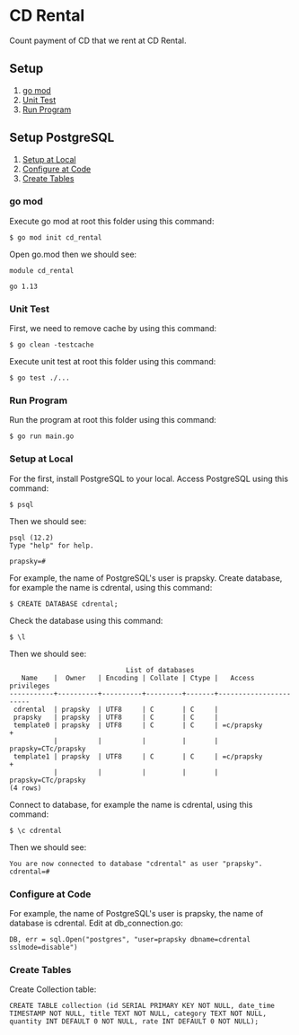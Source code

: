 # CD Rental
Count payment of CD that we rent at CD Rental.

## Setup
1. [go mod](#go-mod)
2. [Unit Test](#unit-test)
3. [Run Program](#run-program)

## Setup PostgreSQL
1. [Setup at Local](#setup-at-local)
2. [Configure at Code](#configure-at-code)
3. [Create Tables](#create-tables)

### go mod
Execute go mod at root this folder using this command:
```
$ go mod init cd_rental
```
Open go.mod then we should see:
```
module cd_rental

go 1.13
```

### Unit Test
First, we need to remove cache by using this command:
```
$ go clean -testcache
```
Execute unit test at root this folder using this command:
```
$ go test ./...
```

### Run Program
Run the program at root this folder using this command:
```
$ go run main.go
```

### Setup at Local
For the first, install PostgreSQL to your local.
Access PostgreSQL using this command:
```
$ psql
```
Then we should see:
```
psql (12.2)
Type "help" for help.

prapsky=#
```
For example, the name of PostgreSQL's user is prapsky.
Create database, for example the name is cdrental, using this command:
```
$ CREATE DATABASE cdrental;
```
Check the database using this command:
```
$ \l
```
Then we should see:
```
                             List of databases
   Name    |  Owner   | Encoding | Collate | Ctype |   Access privileges
-----------+----------+----------+---------+-------+-----------------------
 cdrental  | prapsky  | UTF8     | C       | C     |
 prapsky   | prapsky  | UTF8     | C       | C     |
 template0 | prapsky  | UTF8     | C       | C     | =c/prapsky           +
           |          |          |         |       | prapsky=CTc/prapsky
 template1 | prapsky  | UTF8     | C       | C     | =c/prapsky           +
           |          |          |         |       | prapsky=CTc/prapsky
(4 rows)
```
Connect to database, for example the name is cdrental, using this command:
```
$ \c cdrental
```
Then we should see:
```
You are now connected to database "cdrental" as user "prapsky".
cdrental=#
```

### Configure at Code
For example, the name of PostgreSQL's user is prapsky, the name of database is cdrental. Edit at db_connection.go:
```
DB, err = sql.Open("postgres", "user=prapsky dbname=cdrental sslmode=disable")
```

### Create Tables
Create Collection table:
```
CREATE TABLE collection (id SERIAL PRIMARY KEY NOT NULL, date_time TIMESTAMP NOT NULL, title TEXT NOT NULL, category TEXT NOT NULL, quantity INT DEFAULT 0 NOT NULL, rate INT DEFAULT 0 NOT NULL);
```
